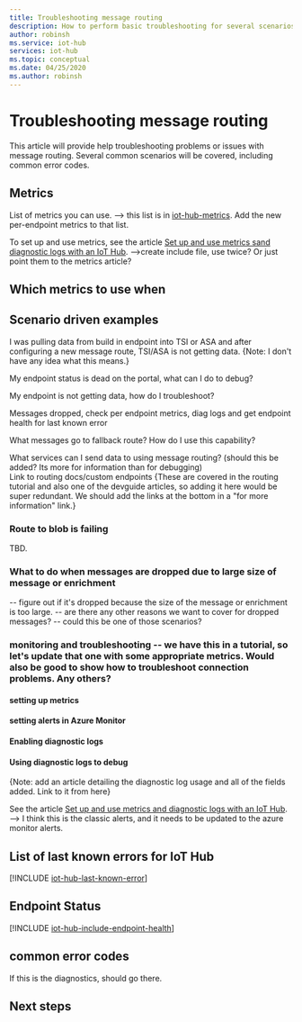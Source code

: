 ```yaml
---
title: Troubleshooting message routing
description: How to perform basic troubleshooting for several scenarios
author: robinsh
ms.service: iot-hub
services: iot-hub
ms.topic: conceptual
ms.date: 04/25/2020
ms.author: robinsh
---
```


# Troubleshooting message routing

This article will provide help troubleshooting problems or issues with message routing. Several common scenarios will be covered, including common error codes.

## Metrics

List of metrics you can use. --> this list is in [iot-hub-metrics](iot-hub-metrics.md).
Add the new per-endpoint metrics to that list.

To set up and use metrics, see the article [Set up and use metrics sand diagnostic logs with an IoT Hub](tutorial-use-metrics-and-diags.md).  -->create include file, use twice? Or just point them to the metrics article?

## Which metrics to use when

## Scenario driven examples

I was pulling data from build in endpoint into TSI or ASA and after configuring a new message route, TSI/ASA is not getting data. {Note: I don't have any idea what this means.}

My endpoint status is dead on the portal, what can I do to debug?

My endpoint is not getting data, how do I troubleshoot?

Messages dropped, check per endpoint metrics, diag logs and get endpoint health for last known error

What messages go to fallback route? How do I use this capability? 

What services can I send data to using message routing? (should this be added? Its more for information than for debugging)  
Link to routing docs/custom endpoints
{These are covered in the routing tutorial and also one of the devguide articles, so adding it here would be super redundant. We should add the links at the bottom in a "for more information" link.}

### Route to blob is failing

TBD.

### What to do when messages are dropped due to large size of message or enrichment

-- figure out if it's dropped because the size of the message or enrichment is too large.
-- are there any other reasons we want to cover for dropped messages?
-- could this be one of those scenarios?

### monitoring and troubleshooting -- we have this in a tutorial, so let's update that one with some appropriate metrics. Would also be good to show how to troubleshoot connection problems. Any others?

#### setting up metrics
#### setting alerts in Azure Monitor
#### Enabling diagnostic logs
#### Using diagnostic logs to debug
{Note: add an article detailing the diagnostic log usage and all of the fields added. Link to it from here}

See the article [Set up and use metrics and diagnostic logs with an IoT Hub](tutorial-use-metrics-and-diags.md).    --> I think this is the classic alerts, and it needs to be updated to the azure monitor alerts.

## List of last known errors for IoT Hub

[!INCLUDE [iot-hub-last-known-error](../../includes/iot-hub-include-last-known-error.md)]

## Endpoint Status

[!INCLUDE [iot-hub-include-endpoint-health](iot-hub-include-endpoint-health.md)]

## common error codes

If this is the diagnostics, should go there.

## Next steps
